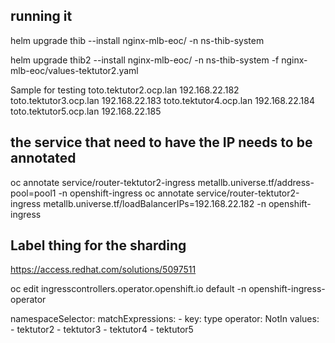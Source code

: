 running it
-----------
helm upgrade thib --install nginx-mlb-eoc/ -n ns-thib-system

helm upgrade thib2 --install nginx-mlb-eoc/ -n ns-thib-system -f nginx-mlb-eoc/values-tektutor2.yaml


Sample for testing
toto.tektutor2.ocp.lan 192.168.22.182
toto.tektutor3.ocp.lan 192.168.22.183
toto.tektutor4.ocp.lan 192.168.22.184
toto.tektutor5.ocp.lan 192.168.22.185


the service that need to have the IP needs to be annotated
----------------------------------------------------------
oc annotate service/router-tektutor2-ingress metallb.universe.tf/address-pool=pool1 -n openshift-ingress
oc annotate service/router-tektutor2-ingress metallb.universe.tf/loadBalancerIPs=192.168.22.182 -n openshift-ingress

Label thing for the sharding
-----------------------------

https://access.redhat.com/solutions/5097511

oc edit  ingresscontrollers.operator.openshift.io  default -n openshift-ingress-operator

  namespaceSelector:
    matchExpressions:
    - key: type
      operator: NotIn
      values:
      - tektutor2
      - tektutor3
      - tektutor4
      - tektutor5

